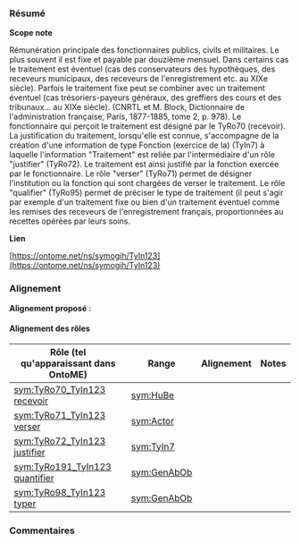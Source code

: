 ### Résumé

**Scope note**

Rémunération principale des fonctionnaires publics, civils et militaires. Le plus souvent il est fixe et payable par douzième mensuel. Dans certains cas le traitement est éventuel (cas des conservateurs des hypothèques, des receveurs municipaux, des receveurs de l'enregistrement etc. au XIXe siècle). Parfois le traitement fixe peut se combiner avec un traitement éventuel (cas trésoriers-payeurs généraux, des greffiers des cours et des tribunaux...  au XIXe siècle). (CNRTL et M. Block, Dictionnaire de l'administration française, Paris, 1877-1885, tome 2, p. 978).	Le fonctionnaire qui perçoit le traitement est désigné par le TyRo70 (recevoir).	La justification du traitement, lorsqu'elle est connue, s'accompagne de la création d'une information de type Fonction (exercice de la) (TyIn7) à laquelle l'information "Traitement" est reliée par l'intermédiaire d'un rôle "justifier" (TyRo72). Le traitement est ainsi justifié par la fonction exercée par le fonctionnaire.	Le rôle "verser" (TyRo71) permet de désigner l'institution ou la fonction qui sont chargées de verser le traitement.	Le rôle "qualifier" (TyRo95) permet de préciser le type de traitement (il peut s'agir par exemple d'un traitement fixe ou bien d'un traitement éventuel comme les remises des receveurs de l'enregistrement français, proportionnées au recettes opérées par leurs soins.

**Lien**

[https://ontome.net/ns/symogih/TyIn123](https://ontome.net/ns/symogih/TyIn123)

### Alignement

**Alignement proposé** :

#### Alignement des rôles

| Rôle (tel qu'apparaissant dans OntoME) | Range | Alignement | Notes |
| ----- | ----- | ----- | ----- |
| [sym:TyRo70_TyIn123 recevoir](https://ontome.net/ns/symogih/TyRo70_TyIn123) | [sym:HuBe](https://ontome.net/ns/symogih/HuBe) |   |   |
| [sym:TyRo71_TyIn123 verser](https://ontome.net/ns/symogih/TyRo71_TyIn123) | [sym:Actor](https://ontome.net/ns/symogih/Actor) |   |   |
| [sym:TyRo72_TyIn123 justifier](https://ontome.net/ns/symogih/TyRo72_TyIn123) | [sym:TyIn7](https://ontome.net/ns/symogih/TyIn7) |   |   |
| [sym:TyRo191_TyIn123 quantifier](https://ontome.net/ns/symogih/TyRo191_TyIn123) | [sym:GenAbOb](https://ontome.net/ns/symogih/GenAbOb) |   |   |
| [sym:TyRo98_TyIn123 typer](https://ontome.net/ns/symogih/TyRo98_TyIn123) | [sym:GenAbOb](https://ontome.net/ns/symogih/GenAbOb) |   |   |

### Commentaires